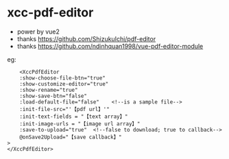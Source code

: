 # xcc-pdf-editor

- power by vue2
- thanks https://github.com/ShizukuIchi/pdf-editor
- thanks https://github.com/ndinhquan1998/vue-pdf-editor-module

eg:
```vue
    <XccPdfEditor
    :show-choose-file-btn="true"
    :show-customize-editor="true"
    :show-rename="true"
    :show-save-btn="false"
    :load-default-file="false"    <!--is a sample file-->
    :init-file-src="'【pdf url】'"   
    :init-text-fields = "【text array】"
    :init-image-urls = "【image url array】"
    :save-to-upload="true"  <!--false to download; true to callback-->
    @onSave2Upload="【save callback】"  
>
</XccPdfEditor>
```
